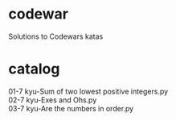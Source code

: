 # codewar
Solutions to Codewars katas
# catalog
01-7 kyu-Sum of two lowest positive integers.py   
02-7 kyu-Exes and Ohs.py  
03-7 kyu-Are the numbers in order.py
